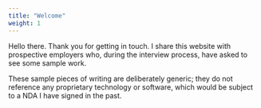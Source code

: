 ```yaml
---
title: "Welcome"
weight: 1
---
```


Hello there. Thank you for getting in touch. I share this website with
prospective employers who, during the interview process, have asked to see
some sample work.

These sample pieces of writing are deliberately generic; they do not reference
any proprietary technology or software, which would be subject to a
NDA I have signed in the past.
